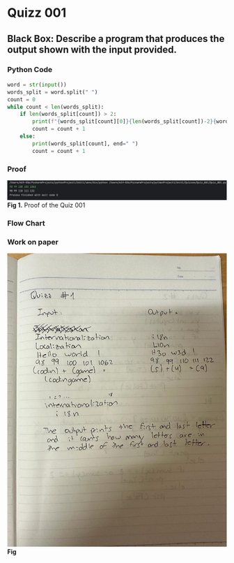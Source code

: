 # Quizz 001
## Black Box: Describe a program that  produces the output shown with the input provided.
### Python Code
```.py
word = str(input())
words_split = word.split(" ")
count = 0
while count < len(words_split):
    if len(words_split[count]) > 2:
        print(f"{words_split[count][0]}{len(words_split[count])-2}{words_split[count][-1]}", end=" ")
        count = count + 1
    else:
        print(words_split[count], end=" ")
        count = count + 1
```
### Proof
![Quiz_001_Proof_Image.png](Quiz_001_Proof_Image.png)
**Fig 1.** Proof of the Quiz 001
### Flow Chart

### Work on paper
![Quiz_001_Work_Paper.jpeg](Quiz_001_Work_Paper.jpeg)
**Fig**